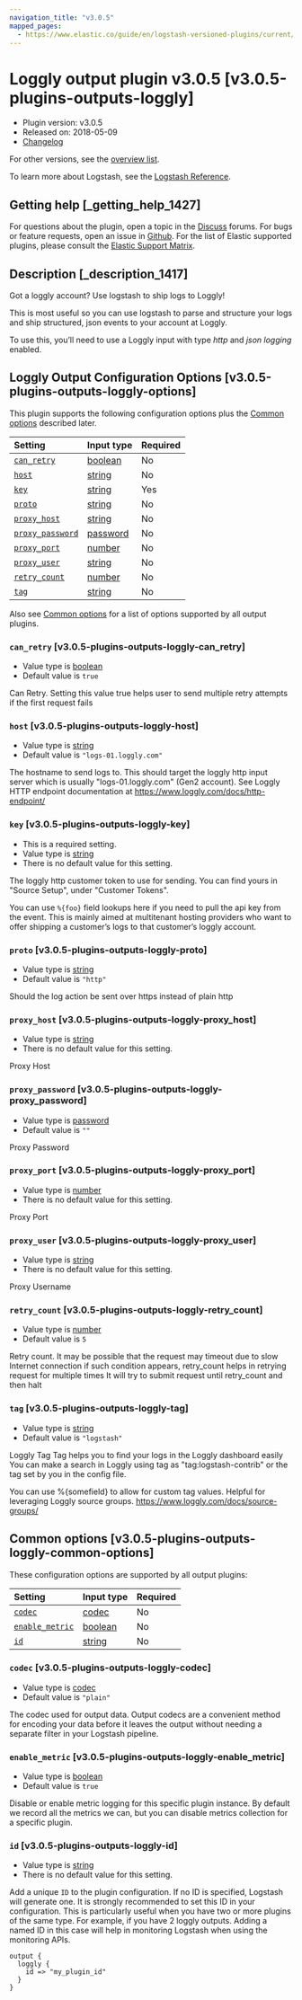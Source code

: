 ```yaml
---
navigation_title: "v3.0.5"
mapped_pages:
  - https://www.elastic.co/guide/en/logstash-versioned-plugins/current/v3.0.5-plugins-outputs-loggly.html
---
```


# Loggly output plugin v3.0.5 [v3.0.5-plugins-outputs-loggly]

* Plugin version: v3.0.5
* Released on: 2018-05-09
* [Changelog](https://github.com/logstash-plugins/logstash-output-loggly/blob/v3.0.5/CHANGELOG.md)

For other versions, see the [overview list](output-loggly-index.md).

To learn more about Logstash, see the [Logstash Reference](https://www.elastic.co/guide/en/logstash/current/index.html).

## Getting help [_getting_help_1427]

For questions about the plugin, open a topic in the [Discuss](http://discuss.elastic.co) forums. For bugs or feature requests, open an issue in [Github](https://github.com/logstash-plugins/logstash-output-loggly). For the list of Elastic supported plugins, please consult the [Elastic Support Matrix](https://www.elastic.co/support/matrix#matrix_logstash_plugins).

## Description [_description_1417]

Got a loggly account? Use logstash to ship logs to Loggly!

This is most useful so you can use logstash to parse and structure your logs and ship structured, json events to your account at Loggly.

To use this, you’ll need to use a Loggly input with type *http* and *json logging* enabled.

## Loggly Output Configuration Options [v3.0.5-plugins-outputs-loggly-options]

This plugin supports the following configuration options plus the [Common options](v3-0-5-plugins-outputs-loggly.md#v3.0.5-plugins-outputs-loggly-common-options) described later.

| Setting | Input type | Required |
| :- | :- | :- |
| [`can_retry`](v3-0-5-plugins-outputs-loggly.md#v3.0.5-plugins-outputs-loggly-can_retry) | [boolean](/lsr/value-types.md#boolean) | No |
| [`host`](v3-0-5-plugins-outputs-loggly.md#v3.0.5-plugins-outputs-loggly-host) | [string](/lsr/value-types.md#string) | No |
| [`key`](v3-0-5-plugins-outputs-loggly.md#v3.0.5-plugins-outputs-loggly-key) | [string](/lsr/value-types.md#string) | Yes |
| [`proto`](v3-0-5-plugins-outputs-loggly.md#v3.0.5-plugins-outputs-loggly-proto) | [string](/lsr/value-types.md#string) | No |
| [`proxy_host`](v3-0-5-plugins-outputs-loggly.md#v3.0.5-plugins-outputs-loggly-proxy_host) | [string](/lsr/value-types.md#string) | No |
| [`proxy_password`](v3-0-5-plugins-outputs-loggly.md#v3.0.5-plugins-outputs-loggly-proxy_password) | [password](/lsr/value-types.md#password) | No |
| [`proxy_port`](v3-0-5-plugins-outputs-loggly.md#v3.0.5-plugins-outputs-loggly-proxy_port) | [number](/lsr/value-types.md#number) | No |
| [`proxy_user`](v3-0-5-plugins-outputs-loggly.md#v3.0.5-plugins-outputs-loggly-proxy_user) | [string](/lsr/value-types.md#string) | No |
| [`retry_count`](v3-0-5-plugins-outputs-loggly.md#v3.0.5-plugins-outputs-loggly-retry_count) | [number](/lsr/value-types.md#number) | No |
| [`tag`](v3-0-5-plugins-outputs-loggly.md#v3.0.5-plugins-outputs-loggly-tag) | [string](/lsr/value-types.md#string) | No |

Also see [Common options](v3-0-5-plugins-outputs-loggly.md#v3.0.5-plugins-outputs-loggly-common-options) for a list of options supported by all output plugins.

### `can_retry` [v3.0.5-plugins-outputs-loggly-can_retry]

* Value type is [boolean](/lsr/value-types.md#boolean)
* Default value is `true`

Can Retry. Setting this value true helps user to send multiple retry attempts if the first request fails

### `host` [v3.0.5-plugins-outputs-loggly-host]

* Value type is [string](/lsr/value-types.md#string)
* Default value is `"logs-01.loggly.com"`

The hostname to send logs to. This should target the loggly http input server which is usually "logs-01.loggly.com" (Gen2 account). See Loggly HTTP endpoint documentation at <https://www.loggly.com/docs/http-endpoint/>

### `key` [v3.0.5-plugins-outputs-loggly-key]

* This is a required setting.
* Value type is [string](/lsr/value-types.md#string)
* There is no default value for this setting.

The loggly http customer token to use for sending. You can find yours in "Source Setup", under "Customer Tokens".

You can use `%{foo}` field lookups here if you need to pull the api key from the event. This is mainly aimed at multitenant hosting providers who want to offer shipping a customer’s logs to that customer’s loggly account.

### `proto` [v3.0.5-plugins-outputs-loggly-proto]

* Value type is [string](/lsr/value-types.md#string)
* Default value is `"http"`

Should the log action be sent over https instead of plain http

### `proxy_host` [v3.0.5-plugins-outputs-loggly-proxy_host]

* Value type is [string](/lsr/value-types.md#string)
* There is no default value for this setting.

Proxy Host

### `proxy_password` [v3.0.5-plugins-outputs-loggly-proxy_password]

* Value type is [password](/lsr/value-types.md#password)
* Default value is `""`

Proxy Password

### `proxy_port` [v3.0.5-plugins-outputs-loggly-proxy_port]

* Value type is [number](/lsr/value-types.md#number)
* There is no default value for this setting.

Proxy Port

### `proxy_user` [v3.0.5-plugins-outputs-loggly-proxy_user]

* Value type is [string](/lsr/value-types.md#string)
* There is no default value for this setting.

Proxy Username

### `retry_count` [v3.0.5-plugins-outputs-loggly-retry_count]

* Value type is [number](/lsr/value-types.md#number)
* Default value is `5`

Retry count. It may be possible that the request may timeout due to slow Internet connection if such condition appears, retry\_count helps in retrying request for multiple times It will try to submit request until retry\_count and then halt

### `tag` [v3.0.5-plugins-outputs-loggly-tag]

* Value type is [string](/lsr/value-types.md#string)
* Default value is `"logstash"`

Loggly Tag Tag helps you to find your logs in the Loggly dashboard easily You can make a search in Loggly using tag as "tag:logstash-contrib" or the tag set by you in the config file.

You can use %{somefield} to allow for custom tag values. Helpful for leveraging Loggly source groups. <https://www.loggly.com/docs/source-groups/>

## Common options [v3.0.5-plugins-outputs-loggly-common-options]

These configuration options are supported by all output plugins:

| Setting | Input type | Required |
| :- | :- | :- |
| [`codec`](v3-0-5-plugins-outputs-loggly.md#v3.0.5-plugins-outputs-loggly-codec) | [codec](/lsr/value-types.md#codec) | No |
| [`enable_metric`](v3-0-5-plugins-outputs-loggly.md#v3.0.5-plugins-outputs-loggly-enable_metric) | [boolean](/lsr/value-types.md#boolean) | No |
| [`id`](v3-0-5-plugins-outputs-loggly.md#v3.0.5-plugins-outputs-loggly-id) | [string](/lsr/value-types.md#string) | No |

### `codec` [v3.0.5-plugins-outputs-loggly-codec]

* Value type is [codec](/lsr/value-types.md#codec)
* Default value is `"plain"`

The codec used for output data. Output codecs are a convenient method for encoding your data before it leaves the output without needing a separate filter in your Logstash pipeline.

### `enable_metric` [v3.0.5-plugins-outputs-loggly-enable_metric]

* Value type is [boolean](/lsr/value-types.md#boolean)
* Default value is `true`

Disable or enable metric logging for this specific plugin instance. By default we record all the metrics we can, but you can disable metrics collection for a specific plugin.

### `id` [v3.0.5-plugins-outputs-loggly-id]

* Value type is [string](/lsr/value-types.md#string)
* There is no default value for this setting.

Add a unique `ID` to the plugin configuration. If no ID is specified, Logstash will generate one. It is strongly recommended to set this ID in your configuration. This is particularly useful when you have two or more plugins of the same type. For example, if you have 2 loggly outputs. Adding a named ID in this case will help in monitoring Logstash when using the monitoring APIs.

```
output {
  loggly {
    id => "my_plugin_id"
  }
}
```
